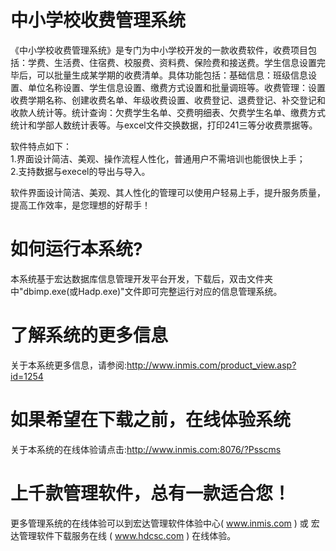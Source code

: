 # 中小学校收费管理系统

《中小学校收费管理系统》是专门为中小学校开发的一款收费软件，收费项目包括：学费、生活费、住宿费、校服费、资料费、保险费和接送费。学生信息设置完毕后，可以批量生成某学期的收费清单。具体功能包括：基础信息：班级信息设置、单位名称设置、学生信息设置、缴费方式设置和批量调班等。收费管理：设置收费学期名称、创建收费名单、年级收费设置、收费登记、退费登记、补交登记和收款人统计等。统计查询：欠费学生名单、交费明细表、欠费学生名单、缴费方式统计和学部人数统计表等。与excel文件交换数据，打印241三等分收费票据等。

软件特点如下：   
1.界面设计简洁、美观、操作流程人性化，普通用户不需培训也能很快上手；   
2.支持数据与execel的导出与导入。

软件界面设计简洁、美观、其人性化的管理可以使用户轻易上手，提升服务质量，提高工作效率，是您理想的好帮手！

# 如何运行本系统?

本系统基于宏达数据库信息管理开发平台开发，下载后，双击文件夹中"dbimp.exe(或Hadp.exe)"文件即可完整运行对应的信息管理系统。

# 了解系统的更多信息

关于本系统更多信息，请参阅:http://www.inmis.com/product_view.asp?id=1254

# 如果希望在下载之前，在线体验系统

关于本系统的在线体验请点击:http://www.inmis.com:8076/?Psscms

# 上千款管理软件，总有一款适合您！

更多管理系统的在线体验可以到宏达管理软件体验中心( www.inmis.com ) 或 宏达管理软件下载服务在线 ( www.hdcsc.com ) 在线体验。

